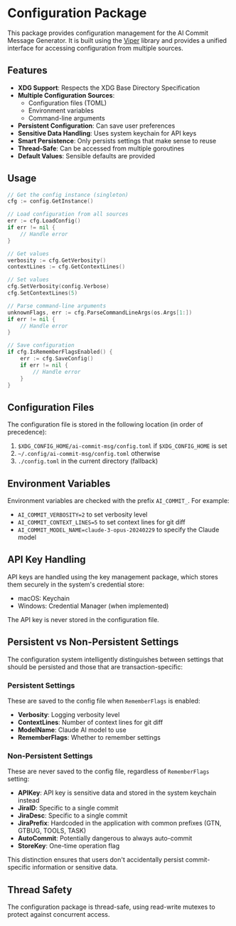 # Configuration Package

This package provides configuration management for the AI Commit Message Generator. It is built using the [Viper](https://github.com/spf13/viper) library and provides a unified interface for accessing configuration from multiple sources.

## Features

- **XDG Support**: Respects the XDG Base Directory Specification
- **Multiple Configuration Sources**:
  - Configuration files (TOML)
  - Environment variables
  - Command-line arguments
- **Persistent Configuration**: Can save user preferences
- **Sensitive Data Handling**: Uses system keychain for API keys
- **Smart Persistence**: Only persists settings that make sense to reuse
- **Thread-Safe**: Can be accessed from multiple goroutines
- **Default Values**: Sensible defaults are provided

## Usage

```go
// Get the config instance (singleton)
cfg := config.GetInstance()

// Load configuration from all sources
err := cfg.LoadConfig()
if err != nil {
    // Handle error
}

// Get values
verbosity := cfg.GetVerbosity()
contextLines := cfg.GetContextLines()

// Set values
cfg.SetVerbosity(config.Verbose)
cfg.SetContextLines(5)

// Parse command-line arguments
unknownFlags, err := cfg.ParseCommandLineArgs(os.Args[1:])
if err != nil {
    // Handle error
}

// Save configuration
if cfg.IsRememberFlagsEnabled() {
    err := cfg.SaveConfig()
    if err != nil {
        // Handle error
    }
}
```

## Configuration Files

The configuration file is stored in the following location (in order of precedence):

1. `$XDG_CONFIG_HOME/ai-commit-msg/config.toml` if `$XDG_CONFIG_HOME` is set
2. `~/.config/ai-commit-msg/config.toml` otherwise
3. `./config.toml` in the current directory (fallback)

## Environment Variables

Environment variables are checked with the prefix `AI_COMMIT_`. For example:

- `AI_COMMIT_VERBOSITY=2` to set verbosity level
- `AI_COMMIT_CONTEXT_LINES=5` to set context lines for git diff
- `AI_COMMIT_MODEL_NAME=claude-3-opus-20240229` to specify the Claude model

## API Key Handling

API keys are handled using the key management package, which stores them securely in the system's credential store:

- macOS: Keychain
- Windows: Credential Manager (when implemented)

The API key is never stored in the configuration file.

## Persistent vs Non-Persistent Settings

The configuration system intelligently distinguishes between settings that should be persisted and those that are transaction-specific:

### Persistent Settings 
These are saved to the config file when `RememberFlags` is enabled:
- **Verbosity**: Logging verbosity level
- **ContextLines**: Number of context lines for git diff
- **ModelName**: Claude AI model to use
- **RememberFlags**: Whether to remember settings

### Non-Persistent Settings
These are never saved to the config file, regardless of `RememberFlags` setting:
- **APIKey**: API key is sensitive data and stored in the system keychain instead
- **JiraID**: Specific to a single commit
- **JiraDesc**: Specific to a single commit
- **JiraPrefix**: Hardcoded in the application with common prefixes (GTN, GTBUG, TOOLS, TASK)
- **AutoCommit**: Potentially dangerous to always auto-commit
- **StoreKey**: One-time operation flag

This distinction ensures that users don't accidentally persist commit-specific information or sensitive data.

## Thread Safety

The configuration package is thread-safe, using read-write mutexes to protect against concurrent access.
